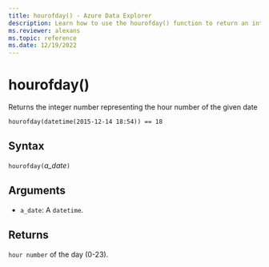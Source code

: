 ```yaml
---
title: hourofday() - Azure Data Explorer
description: Learn how to use the hourofday() function to return an integer representing the hour of the given date.
ms.reviewer: alexans
ms.topic: reference
ms.date: 12/19/2022
---
```

# hourofday()

Returns the integer number representing the hour number of the given date

```kusto
hourofday(datetime(2015-12-14 18:54)) == 18
```

## Syntax

`hourofday(`*a_date*`)`

## Arguments

* `a_date`: A `datetime`.

## Returns

`hour number` of the day (0-23).
